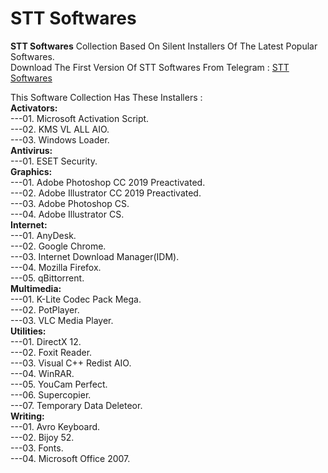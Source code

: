 # STT Softwares
**STT Softwares** Collection Based On Silent Installers Of The Latest Popular Softwares.<br>
Download The First Version Of STT Softwares From Telegram : [STT Softwares](https://t.me/shimultechtips_files/73)<br>

This Software Collection Has These Installers :<br>
**Activators:**<br>
---01. Microsoft Activation Script.<br>
---02. KMS VL ALL AIO.<br>
---03. Windows Loader.<br>
**Antivirus:**<br>
---01. ESET Security.<br>
**Graphics:**<br>
---01. Adobe Photoshop CC 2019 Preactivated.<br>
---02. Adobe Illustrator CC 2019 Preactivated.<br>
---03. Adobe Photoshop CS.<br>
---04. Adobe Illustrator CS.<br>
**Internet:**<br>
---01. AnyDesk.<br>
---02. Google Chrome.<br>
---03. Internet Download Manager(IDM).<br>
---04. Mozilla Firefox.<br>
---05. qBittorrent.<br>
**Multimedia:**<br>
---01. K-Lite Codec Pack Mega.<br>
---02. PotPlayer.<br>
---03. VLC Media Player.<br>
**Utilities:**<br>
---01. DirectX 12.<br>
---02. Foxit Reader.<br>
---03. Visual C++ Redist AIO.<br>
---04. WinRAR.<br>
---05. YouCam Perfect.<br>
---06. Supercopier.<br>
---07. Temporary Data Deleteor.<br>
**Writing:**<br>
---01. Avro Keyboard.<br>
---02. Bijoy 52.<br>
---03. Fonts.<br>
---04. Microsoft Office 2007.<br>
